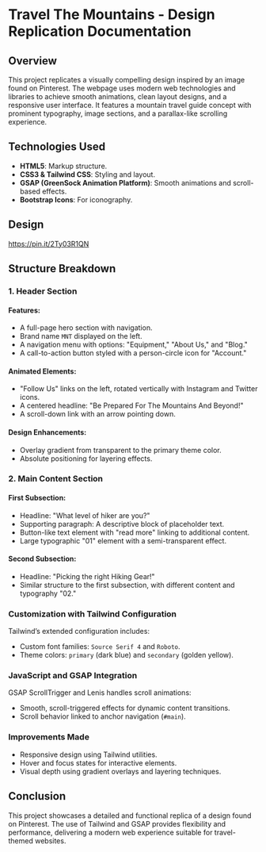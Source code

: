 # Travel The Mountains - Design Replication Documentation

## Overview
This project replicates a visually compelling design inspired by an image found on Pinterest. The webpage uses modern web technologies and libraries to achieve smooth animations, clean layout designs, and a responsive user interface. It features a mountain travel guide concept with prominent typography, image sections, and a parallax-like scrolling experience.

## Technologies Used

- **HTML5**: Markup structure.
- **CSS3 & Tailwind CSS**: Styling and layout.
- **GSAP (GreenSock Animation Platform)**: Smooth animations and scroll-based effects.
- **Bootstrap Icons**: For iconography.

## Design
https://pin.it/2Ty03R1QN

## Structure Breakdown

### 1. Header Section

#### Features:
- A full-page hero section with navigation.
- Brand name `MNT` displayed on the left.
- A navigation menu with options: "Equipment," "About Us," and "Blog."
- A call-to-action button styled with a person-circle icon for "Account."

#### Animated Elements:
- "Follow Us" links on the left, rotated vertically with Instagram and Twitter icons.
- A centered headline: "Be Prepared For The Mountains And Beyond!"
- A scroll-down link with an arrow pointing down.

#### Design Enhancements:
- Overlay gradient from transparent to the primary theme color.
- Absolute positioning for layering effects.

### 2. Main Content Section

#### First Subsection:
- Headline: "What level of hiker are you?"
- Supporting paragraph: A descriptive block of placeholder text.
- Button-like text element with "read more" linking to additional content.
- Large typographic "01" element with a semi-transparent effect.

#### Second Subsection:
- Headline: "Picking the right Hiking Gear!"
- Similar structure to the first subsection, with different content and typography "02."

### Customization with Tailwind Configuration

Tailwind’s extended configuration includes:
- Custom font families: `Source Serif 4` and `Roboto`.
- Theme colors: `primary` (dark blue) and `secondary` (golden yellow).

### JavaScript and GSAP Integration

GSAP ScrollTrigger and Lenis handles scroll animations:
- Smooth, scroll-triggered effects for dynamic content transitions.
- Scroll behavior linked to anchor navigation (`#main`).

### Improvements Made
- Responsive design using Tailwind utilities.
- Hover and focus states for interactive elements.
- Visual depth using gradient overlays and layering techniques.

## Conclusion
This project showcases a detailed and functional replica of a design found on Pinterest. The use of Tailwind and GSAP provides flexibility and performance, delivering a modern web experience suitable for travel-themed websites.

